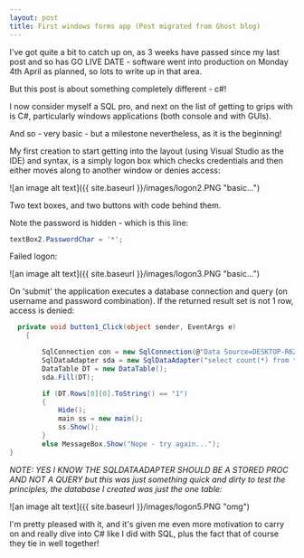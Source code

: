 ```yaml
---
layout: post
title: First windows forms app (Post migrated from Ghost blog)
---
```


I've got quite a bit to catch up on, as 3 weeks have passed since my last post and so has GO LIVE DATE - software went into production on Monday 4th April as planned, so lots to write up in that area.

But this post is about something completely different - c#!

I now consider myself a SQL pro, and next on the list of getting to grips with is C#, particularly windows applications (both console and with GUIs).

And so - very basic - but a milestone nevertheless, as it is the beginning!

My first creation to start getting into the layout (using Visual Studio as the IDE) and syntax, is a simply logon box which checks credentials and then either moves along to another window or denies access:

![an image alt text]({{ site.baseurl }}/images/logon2.PNG "basic...")

Two text boxes, and two buttons with code behind them.

Note the password is hidden - which is this line:

```C#
textBox2.PasswordChar = '*';
```

Failed logon:

![an image alt text]({{ site.baseurl }}/images/logon3.PNG "basic...")

On 'submit' the application executes a database connection and query (on username and password combination). If the returned result set is not 1 row, access is denied:

```C#  
  private void button1_Click(object sender, EventArgs e)
    {

        SqlConnection con = new SqlConnection(@"Data Source=DESKTOP-R62H60S\SQLEXPRESS;Initial Catalog=ryanprojects;Integrated Security=True");
        SqlDataAdapter sda = new SqlDataAdapter("select count(*) from tbl_users where username='" + textBox1.Text + "' and password= '" + textBox2.Text + "'",con);
        DataTable DT = new DataTable();
        sda.Fill(DT);

        if (DT.Rows[0][0].ToString() == "1")
        {
            Hide();
            main ss = new main();
            ss.Show();
        }
        else MessageBox.Show("Nope - try again...");
}
```

_NOTE: YES I KNOW THE SQLDATAADAPTER SHOULD BE A STORED PROC AND NOT A QUERY but this was just something quick and dirty to test the principles, the database I created was just the one table:_

![an image alt text]({{ site.baseurl }}/images/logon5.PNG "omg")

I'm pretty pleased with it, and it's given me even more motivation to carry on and really dive into C# like I did with SQL, plus the fact that of course they tie in well together!
